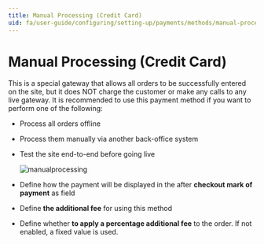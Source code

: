```yaml
---
title: Manual Processing (Credit Card)
uid: fa/user-guide/configuring/setting-up/payments/methods/manual-processing
---
```


# Manual Processing (Credit Card)

This is a special gateway that allows all orders to be successfully entered on the site, but it does NOT charge the customer or make any calls to any live gateway. It is recommended to use this payment method if you want to perform one of the following:

* Process all orders offline
* Process them manually via another back-office system
* Test the site end-to-end before going live
    
    ![manualprocessing](_static/manual-processing/manualprocessing.png)

* Define how the payment will be displayed in the after **checkout mark of payment** as field

* Define **the additional fee** for using this method
* Define whether **to apply a percentage additional fee** to the order. If not enabled, a fixed value is used.